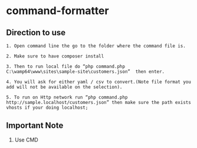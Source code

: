 # command-formatter

## Direction to use
 
 ```
1. Open command line the go to the folder where the command file is.
 ```
  
 ```
2. Make sure to have composer install
 ```
  
 ```
3. Then to run local file do “php command.php C:\wamp64\www\sites\sample-site\customers.json”  then enter.
 ```
  
 ```
4. You will ask for either yaml / csv to convert.(Note file format you add will not be available on the selection).
 ```
  
 ```
5. To run on Http network run “php command.php http://sample.localhost/customers.json” then make sure the path exists vhosts if your doing localhost;
 
 ```


## Important Note
1. Use CMD 
